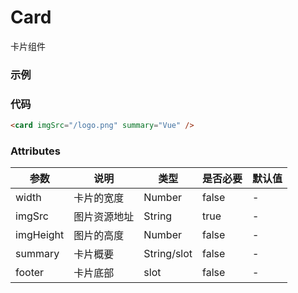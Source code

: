 # Card
卡片组件

### 示例
<card imgSrc="/logo.png" summary="Vue" />


### 代码
```html
<card imgSrc="/logo.png" summary="Vue" />
```

### Attributes
| 参数 | 说明 | 类型 | 是否必要 | 默认值 |
| --- | --- |  --- |   ---   |  ---  |
| width | 卡片的宽度 | Number | false | - |
| imgSrc | 图片资源地址 | String | true | - |
| imgHeight | 图片的高度 | Number | false | - |
| summary | 卡片概要 | String/slot | false | - |
| footer | 卡片底部 | slot | false | - |
